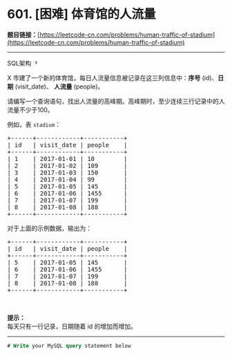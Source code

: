 # 601. [困难] 体育馆的人流量

**题目链接：**[https://leetcode-cn.com/problems/human-traffic-of-stadium](https://leetcode-cn.com/problems/human-traffic-of-stadium)

---

<div class="content__1Y2H">
 <div class="sql-schema-wrapper__1jqS">
  <a class="sql-schema-link__1VAC">SQL架构
   <svg viewbox="0 0 24 24" width="1em" height="1em" class="css-1lc17o4-icon">
    <path fill-rule="evenodd" d="M10 6L8.59 7.41 13.17 12l-4.58 4.59L10 18l6-6z"></path>
   </svg></a>
 </div>
 <div class="notranslate">
  <p>X 市建了一个新的体育馆，每日人流量信息被记录在这三列信息中：<strong>序号</strong> (id)、<strong>日期</strong> (visit_date)、&nbsp;<strong>人流量</strong> (people)。</p> 
  <p>请编写一个查询语句，找出人流量的高峰期。高峰期时，至少连续三行记录中的人流量不少于100。</p> 
  <p>例如，表 <code>stadium</code>：</p> 
  <pre class="language-text">+------+------------+-----------+
| id   | visit_date | people    |
+------+------------+-----------+
| 1    | 2017-01-01 | 10        |
| 2    | 2017-01-02 | 109       |
| 3    | 2017-01-03 | 150       |
| 4    | 2017-01-04 | 99        |
| 5    | 2017-01-05 | 145       |
| 6    | 2017-01-06 | 1455      |
| 7    | 2017-01-07 | 199       |
| 8    | 2017-01-08 | 188       |
+------+------------+-----------+
</pre> 
  <p>对于上面的示例数据，输出为：</p> 
  <pre class="language-text">+------+------------+-----------+
| id   | visit_date | people    |
+------+------------+-----------+
| 5    | 2017-01-05 | 145       |
| 6    | 2017-01-06 | 1455      |
| 7    | 2017-01-07 | 199       |
| 8    | 2017-01-08 | 188       |
+------+------------+-----------+
</pre> 
  <p>&nbsp;</p> 
  <p><strong>提示：</strong><br> 每天只有一行记录，日期随着 id 的增加而增加。</p> 
 </div>
</div>

---

```sql
# Write your MySQL query statement below
```